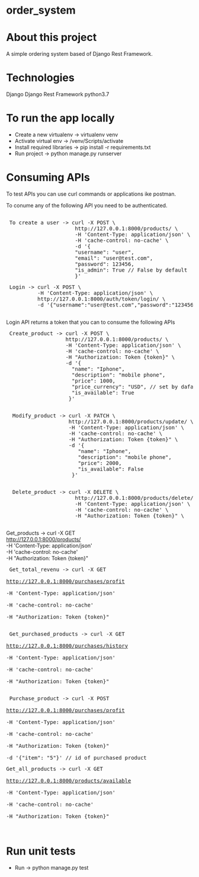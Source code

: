 # order_system

# About this project

A simple ordering system based of Django Rest Framework.

# Technologies

Django
Django Rest Framework
python3.7

# To run the app locally

 - Create a new virtualenv -> virtualenv venv
 - Activate virtual env -> /venv/Scripts/activate
 - Install required libraries -> pip install -r requirements.txt
 - Run project -> python manage.py runserver
 
 # Consuming APIs
  
 To test APIs you can use curl commands or applications ike postman.
 
 To conume any of the following API you need to be authenticated.
 <pre> 
 To create a user -> curl -X POST \
                      http://127.0.0.1:8000/products/ \
                      -H 'Content-Type: application/json' \
                      -H 'cache-control: no-cache' \
                      -d '{
                      "username": "user",
                      "email": "user@test.com",
                      "password": 123456,
                      "is_admin": True // False by default 
                      }' 
</pre>
<pre>
 Login -> curl -X POST \
          -H 'Content-Type: application/json' \
          http://127.0.0.1:8000/auth/token/login/ \
          -d '{"username":"user@test.com","password":"123456"}'

</pre>
 Login API returns a token that you can to consume the following APIs
 
 <pre>
 Create_product -> curl -X POST \
                   http://127.0.0.1:8000/products/ \
                   -H 'Content-Type: application/json' \
                   -H 'cache-control: no-cache' \
                   -H "Authorization: Token {token}" \
                   -d '{
                     "name": "Iphone",
                     "description": "mobile phone",
                     "price": 1000,
                     "price_currency": "USD", // set by dafault to EGP but can be changed 
                     "is_available": True
                    }'
  </pre>
  <pre>
  Modify_product -> curl -X PATCH \
                    http://127.0.0.1:8000/products/update/<product_id> \
                    -H 'Content-Type: application/json' \
                    -H 'cache-control: no-cache' \
                    -H "Authorization: Token {token}" \
                    -d '{
                       "name": "Iphone",
                       "description": "mobile phone",
                       "price": 2000,
                       "is_available": False
                     }' 
   </pre>
   <pre>
  Delete_product -> curl -X DELETE \
                      http://127.0.0.1:8000/products/delete/<product_id> \
                      -H 'Content-Type: application/json' \
                      -H 'cache-control: no-cache' \
                      -H "Authorization: Token {token}" \
    </pre>
  
   Get_products -> curl -X GET \
                      http://127.0.0.1:8000/products/ \
                      -H 'Content-Type: application/json' \
                      -H 'cache-control: no-cache' \
                      -H "Authorization: Token {token}" \
     </pre>
     <pre>
   Get_total_revenu -> curl -X GET \
                      http://127.0.0.1:8000/purchases/profit \
                      -H 'Content-Type: application/json' \
                      -H 'cache-control: no-cache' \
                      -H "Authorization: Token {token}" \
      </pre> 
      <pre>
   Get_purchased_products -> curl -X GET \
                      http://127.0.0.1:8000/purchases/history \
                      -H 'Content-Type: application/json' \
                      -H 'cache-control: no-cache' \
                      -H "Authorization: Token {token}" \
       </pre> 
       <pre>
   Purchase_product -> curl -X POST \
                      http://127.0.0.1:8000/purchases/profit \
                      -H 'Content-Type: application/json' \
                      -H 'cache-control: no-cache' \
                      -H "Authorization: Token {token}" \
                      -d '{"item": "5"}' // id of purchased product
        </pre>
        <pre>
   Get_all_products ->  curl -X GET \
                      http://127.0.0.1:8000/products/available \
                      -H 'Content-Type: application/json' \
                      -H 'cache-control: no-cache' \
                      -H "Authorization: Token {token}" 
                      
</pre>
 
 # Run unit tests
  
  - Run -> python manage.py test
 
